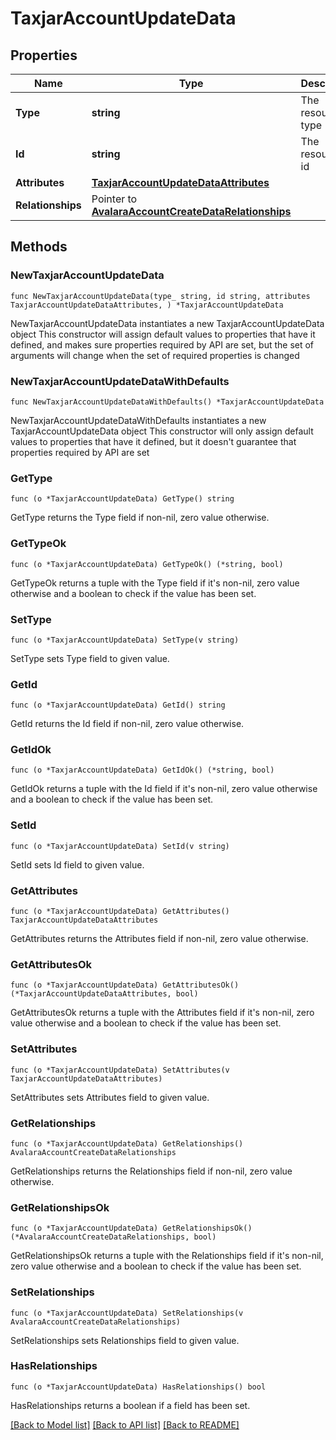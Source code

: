 # TaxjarAccountUpdateData

## Properties

Name | Type | Description | Notes
------------ | ------------- | ------------- | -------------
**Type** | **string** | The resource&#39;s type | [default to "taxjar_accounts"]
**Id** | **string** | The resource&#39;s id | 
**Attributes** | [**TaxjarAccountUpdateDataAttributes**](TaxjarAccountUpdateDataAttributes.md) |  | 
**Relationships** | Pointer to [**AvalaraAccountCreateDataRelationships**](AvalaraAccountCreateDataRelationships.md) |  | [optional] 

## Methods

### NewTaxjarAccountUpdateData

`func NewTaxjarAccountUpdateData(type_ string, id string, attributes TaxjarAccountUpdateDataAttributes, ) *TaxjarAccountUpdateData`

NewTaxjarAccountUpdateData instantiates a new TaxjarAccountUpdateData object
This constructor will assign default values to properties that have it defined,
and makes sure properties required by API are set, but the set of arguments
will change when the set of required properties is changed

### NewTaxjarAccountUpdateDataWithDefaults

`func NewTaxjarAccountUpdateDataWithDefaults() *TaxjarAccountUpdateData`

NewTaxjarAccountUpdateDataWithDefaults instantiates a new TaxjarAccountUpdateData object
This constructor will only assign default values to properties that have it defined,
but it doesn't guarantee that properties required by API are set

### GetType

`func (o *TaxjarAccountUpdateData) GetType() string`

GetType returns the Type field if non-nil, zero value otherwise.

### GetTypeOk

`func (o *TaxjarAccountUpdateData) GetTypeOk() (*string, bool)`

GetTypeOk returns a tuple with the Type field if it's non-nil, zero value otherwise
and a boolean to check if the value has been set.

### SetType

`func (o *TaxjarAccountUpdateData) SetType(v string)`

SetType sets Type field to given value.


### GetId

`func (o *TaxjarAccountUpdateData) GetId() string`

GetId returns the Id field if non-nil, zero value otherwise.

### GetIdOk

`func (o *TaxjarAccountUpdateData) GetIdOk() (*string, bool)`

GetIdOk returns a tuple with the Id field if it's non-nil, zero value otherwise
and a boolean to check if the value has been set.

### SetId

`func (o *TaxjarAccountUpdateData) SetId(v string)`

SetId sets Id field to given value.


### GetAttributes

`func (o *TaxjarAccountUpdateData) GetAttributes() TaxjarAccountUpdateDataAttributes`

GetAttributes returns the Attributes field if non-nil, zero value otherwise.

### GetAttributesOk

`func (o *TaxjarAccountUpdateData) GetAttributesOk() (*TaxjarAccountUpdateDataAttributes, bool)`

GetAttributesOk returns a tuple with the Attributes field if it's non-nil, zero value otherwise
and a boolean to check if the value has been set.

### SetAttributes

`func (o *TaxjarAccountUpdateData) SetAttributes(v TaxjarAccountUpdateDataAttributes)`

SetAttributes sets Attributes field to given value.


### GetRelationships

`func (o *TaxjarAccountUpdateData) GetRelationships() AvalaraAccountCreateDataRelationships`

GetRelationships returns the Relationships field if non-nil, zero value otherwise.

### GetRelationshipsOk

`func (o *TaxjarAccountUpdateData) GetRelationshipsOk() (*AvalaraAccountCreateDataRelationships, bool)`

GetRelationshipsOk returns a tuple with the Relationships field if it's non-nil, zero value otherwise
and a boolean to check if the value has been set.

### SetRelationships

`func (o *TaxjarAccountUpdateData) SetRelationships(v AvalaraAccountCreateDataRelationships)`

SetRelationships sets Relationships field to given value.

### HasRelationships

`func (o *TaxjarAccountUpdateData) HasRelationships() bool`

HasRelationships returns a boolean if a field has been set.


[[Back to Model list]](../README.md#documentation-for-models) [[Back to API list]](../README.md#documentation-for-api-endpoints) [[Back to README]](../README.md)


